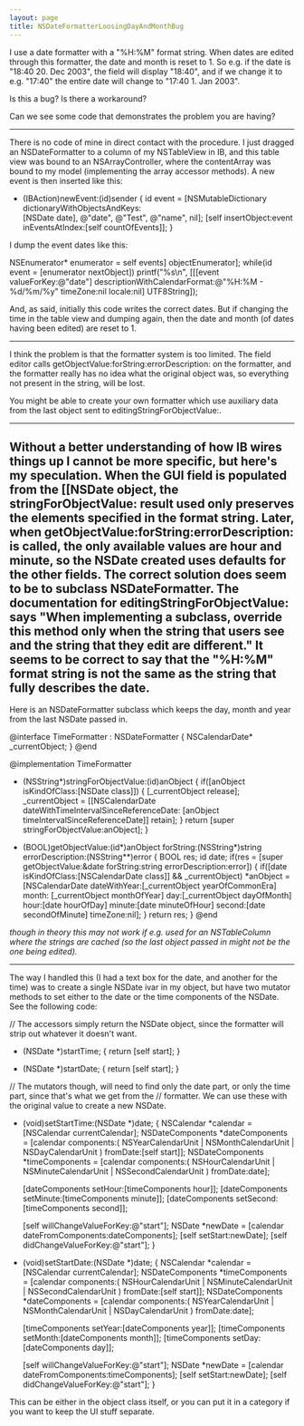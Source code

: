 ```yaml
---
layout: page
title: NSDateFormatterLoosingDayAndMonthBug
---
```


I use a date formatter with a "%H:%M" format string. When dates are edited through this formatter, the date and month is reset to 1. So e.g. if the date is "18:40 20. Dec 2003", the field will display "18:40", and if we change it to e.g. "17:40" the entire date will change to "17:40 1. Jan 2003".

Is this a bug? Is there a workaround?

Can we see some code that demonstrates the problem you are having? 

----

There is no code of mine in direct contact with the procedure. I just dragged an NSDateFormatter to a column of my NSTableView in IB, and this table view was bound to an NSArrayController, where the contentArray was bound to my model (implementing the array accessor methods). A new event is then inserted like this:
    
- (IBAction)newEvent:(id)sender
{
   id event = [NSMutableDictionary dictionaryWithObjectsAndKeys:  
      [NSDate date], @"date",
      @"Test", @"name",
      nil];
   [self insertObject:event inEventsAtIndex:[self countOfEvents]];
}


I dump the event dates like this:
    
NSEnumerator* enumerator = self events] objectEnumerator];
while(id event = [enumerator nextObject])
   printf("%s\n", [[[event valueForKey:@"date"] descriptionWithCalendarFormat:@"%H:%M - %d/%m/%y" 
        timeZone:nil locale:nil] UTF8String]);


And, as said, initially this code writes the correct dates. But if changing the time in the table view and dumping again, then the date and month (of dates having been edited) are reset to 1.

----

I think the problem is that the formatter system is too limited. The field editor calls getObjectValue:forString:errorDescription: on the formatter, and the formatter really has no idea what the original object was, so everything not present in the string, will be lost.

You might be able to create your own formatter which use auxiliary data from the last object sent to editingStringForObjectValue:.

----

Without a better understanding of how IB wires things up I cannot be more specific, but here's my speculation.  When the GUI field is populated from the [[NSDate object, the stringForObjectValue: result used only preserves the elements specified in the format string. Later, when getObjectValue:forString:errorDescription: is called, the only available values are hour and minute, so the NSDate created uses defaults for the other fields.  The correct solution does seem to be to subclass NSDateFormatter. The documentation for editingStringForObjectValue: says "When implementing a subclass, override this method only when the string that users see and the string that they edit are different."  It seems to be correct to say that the "%H:%M" format string is not the same as the string that fully describes the date.
----

Here is an NSDateFormatter subclass which keeps the day, month and year from the last NSDate passed in.
    
@interface TimeFormatter : NSDateFormatter
{
   NSCalendarDate* _currentObject;
}
@end

@implementation TimeFormatter
- (NSString*)stringForObjectValue:(id)anObject
{
   if([anObject isKindOfClass:[NSDate class]])
   {
      [_currentObject release];
      _currentObject = [[NSCalendarDate dateWithTimeIntervalSinceReferenceDate:
         [anObject timeIntervalSinceReferenceDate]] retain];
   }
   return [super stringForObjectValue:anObject];
}

- (BOOL)getObjectValue:(id*)anObject forString:(NSString*)string errorDescription:(NSString**)error
{
   BOOL res;
   id date;
   if(res = [super getObjectValue:&date forString:string errorDescription:error])
   {
      if([date isKindOfClass:[NSCalendarDate class]] && _currentObject)
         *anObject = [NSCalendarDate dateWithYear:[_currentObject yearOfCommonEra] month:
             [_currentObject monthOfYear] day:[_currentObject dayOfMonth] hour:[date hourOfDay] 
             minute:[date minuteOfHour] second:[date secondOfMinute] timeZone:nil];
   }
   return res;
}
@end


*though in theory this may not work if e.g. used for an NSTableColumn where the strings are cached (so the last object passed in might not be the one being edited).*

----

The way I handled this (I had a text box for the date, and another for the time) was to create a single NSDate ivar in my object, but have two mutator methods to set either to the date or the time components of the NSDate. See the following code:

    

// The accessors simply return the NSDate object, since the formatter will strip out whatever it doesn't want.

- (NSDate *)startTime;
{
	return [self start];
}

- (NSDate *)startDate;
{
	return [self start];
}

// The mutators though, will need to find only the date part, or only the time part, since that's what we get from the
// formatter. We can use these with the original value to create a new NSDate.

- (void)setStartTime:(NSDate *)date;
{
	NSCalendar *calendar = [NSCalendar currentCalendar];
	NSDateComponents *dateComponents = [calendar components:( NSYearCalendarUnit | NSMonthCalendarUnit |  NSDayCalendarUnit ) fromDate:[self start]];
	NSDateComponents *timeComponents = [calendar components:( NSHourCalendarUnit | NSMinuteCalendarUnit | NSSecondCalendarUnit ) fromDate:date];
	
	[dateComponents setHour:[timeComponents hour]];
	[dateComponents setMinute:[timeComponents minute]];
	[dateComponents setSecond:[timeComponents second]];
	
	[self willChangeValueForKey:@"start"];
	NSDate *newDate = [calendar dateFromComponents:dateComponents];
	[self setStart:newDate];
	[self didChangeValueForKey:@"start"];
}

- (void)setStartDate:(NSDate *)date;
{
	NSCalendar *calendar = [NSCalendar currentCalendar];
	NSDateComponents *timeComponents = [calendar components:( NSHourCalendarUnit | NSMinuteCalendarUnit | NSSecondCalendarUnit ) fromDate:[self start]];
	NSDateComponents *dateComponents = [calendar components:( NSYearCalendarUnit | NSMonthCalendarUnit |  NSDayCalendarUnit ) fromDate:date];
	
	[timeComponents setYear:[dateComponents year]];
	[timeComponents setMonth:[dateComponents month]];
	[timeComponents setDay:[dateComponents day]];
	
	[self willChangeValueForKey:@"start"];
	NSDate *newDate = [calendar dateFromComponents:timeComponents];
	[self setStart:newDate];
	[self didChangeValueForKey:@"start"];
}



This can be either in the object class itself, or you can put it in a category if you want to keep the UI stuff separate.

